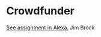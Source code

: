 # Crowdfunder

[See assignment in Alexa.](https://alexa.bitmaker.co/cohorts/67/assignments/2060/latest)
Jim Brock
